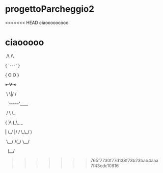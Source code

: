 # progettoParcheggio2



<<<<<<< HEAD
ciaooooooooo

ciaooooo
=======


&nbsp;/\\     /\\

{  `---'  }

{  O   O  }

~~>  V  <~~

&nbsp;\\  \\|/  /

&nbsp; `-----'\_\_\_\_

&nbsp;/     \\    \\\_

{       }\\  )\_\\\_   \_

|  \\\_/  |/ /  \\\_\\\_/ )

&nbsp;\\\_\_/  /(\_/     \\\_\_/

&nbsp;  (\_\_/
>>>>>>> 765f7730f77d138f73b23bab4aaa7f43cdc10816

